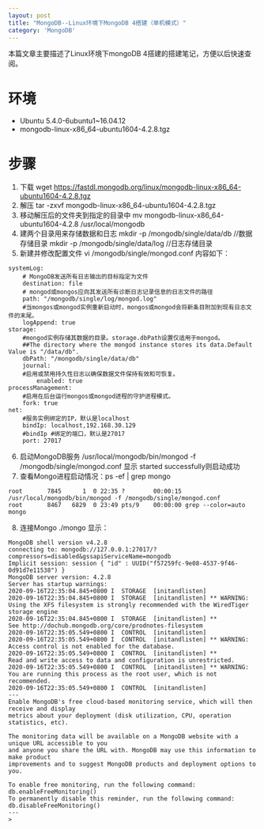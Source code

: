 ```yaml
---
layout: post
title: "MongoDB--Linux环境下MongoDB 4搭建（单机模式）"
category: 'MongoDB'
---
```



本篇文章主要描述了Linux环境下mongoDB 4搭建的搭建笔记，方便以后快速查阅。

# 环境
- Ubuntu 5.4.0-6ubuntu1~16.04.12
- mongodb-linux-x86_64-ubuntu1604-4.2.8.tgz

# 步骤
1. 下载
wget https://fastdl.mongodb.org/linux/mongodb-linux-x86_64-ubuntu1604-4.2.8.tgz
2.  解压
tar -zxvf mongodb-linux-x86_64-ubuntu1604-4.2.8.tgz
3. 移动解压后的文件夹到指定的目录中
mv mongodb-linux-x86_64-ubuntu1604-4.2.8 /usr/local/mongodb
4. 建两个目录用来存储数据和日志
mkdir -p /mongodb/single/data/db  //数据存储目录
mkdir -p /mongodb/single/data/log //日志存储目录
5. 新建并修改配置文件
vi /mongodb/single/mongod.conf
内容如下：
```
systemLog:
    # MongoDB发送所有日志输出的目标指定为文件
    destination: file
    # mongod或mongos应向其发送所有诊断日志记录信息的日志文件的路径
    path: "/mongodb/single/log/mongod.log"
    #当mongos或mongod实例重新启动时，mongos或mongod会将新条目附加到现有日志文件的末尾。
    logAppend: true
storage:
    #mongod实例存储其数据的目录。storage.dbPath设置仅适用于mongod。
    ##The directory where the mongod instance stores its data.Default Value is "/data/db".
    dbPath: "/mongodb/single/data/db"
    journal:
    #启用或禁用持久性日志以确保数据文件保持有效和可恢复。
        enabled: true
processManagement:
    #启用在后台运行mongos或mongod进程的守护进程模式。
    fork: true
net:
    #服务实例绑定的IP，默认是localhost
    bindIp: localhost,192.168.30.129
    #bindIp #绑定的端口，默认是27017
    port: 27017
```
6. 启动MongoDB服务
 /usr/local/mongodb/bin/mongod -f /mongodb/single/mongod.conf
显示 started successfully则启动成功
7. 查看Mongo进程启动情况：ps -ef | grep mongo
```
root       7845      1  0 22:35 ?        00:00:15 /usr/local/mongodb/bin/mongod -f /mongodb/single/mongod.conf
root       8467   6829  0 23:49 pts/9    00:00:00 grep --color=auto mongo
```
8. 连接Mongo
./mongo
显示：
```
MongoDB shell version v4.2.8
connecting to: mongodb://127.0.0.1:27017/?compressors=disabled&gssapiServiceName=mongodb
Implicit session: session { "id" : UUID("f57259fc-9e08-4537-9f46-0d91d7e11538") }
MongoDB server version: 4.2.8
Server has startup warnings:
2020-09-16T22:35:04.845+0800 I  STORAGE  [initandlisten]
2020-09-16T22:35:04.845+0800 I  STORAGE  [initandlisten] ** WARNING: Using the XFS filesystem is strongly recommended with the WiredTiger storage engine
2020-09-16T22:35:04.845+0800 I  STORAGE  [initandlisten] **          See http://dochub.mongodb.org/core/prodnotes-filesystem
2020-09-16T22:35:05.549+0800 I  CONTROL  [initandlisten]
2020-09-16T22:35:05.549+0800 I  CONTROL  [initandlisten] ** WARNING: Access control is not enabled for the database.
2020-09-16T22:35:05.549+0800 I  CONTROL  [initandlisten] **          Read and write access to data and configuration is unrestricted.
2020-09-16T22:35:05.549+0800 I  CONTROL  [initandlisten] ** WARNING: You are running this process as the root user, which is not recommended.
2020-09-16T22:35:05.549+0800 I  CONTROL  [initandlisten]
---
Enable MongoDB's free cloud-based monitoring service, which will then receive and display
metrics about your deployment (disk utilization, CPU, operation statistics, etc).

The monitoring data will be available on a MongoDB website with a unique URL accessible to you
and anyone you share the URL with. MongoDB may use this information to make product
improvements and to suggest MongoDB products and deployment options to you.

To enable free monitoring, run the following command: db.enableFreeMonitoring()
To permanently disable this reminder, run the following command: db.disableFreeMonitoring()
---
>
```





